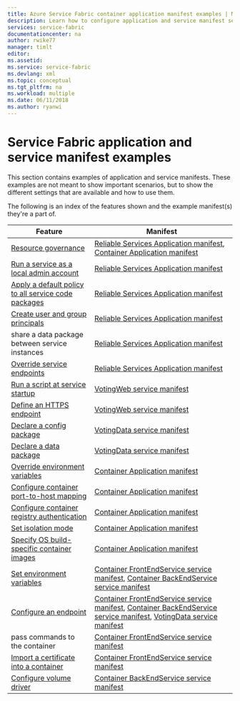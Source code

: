 ```yaml
---
title: Azure Service Fabric container application manifest examples | Microsoft Docs
description: Learn how to configure application and service manifest settings for a Service Fabric application.
services: service-fabric
documentationcenter: na
author: rwike77
manager: timlt
editor: 
ms.assetid: 
ms.service: service-fabric
ms.devlang: xml
ms.topic: conceptual
ms.tgt_pltfrm: na
ms.workload: multiple
ms.date: 06/11/2018
ms.author: ryanwi
---
```


# Service Fabric application and service manifest examples
This section contains examples of application and service manifests. These examples are not meant to show important scenarios, but to show the different settings that are available and how to use them. 

The following is an index of the features shown and the example manifest(s) they're a part of.

|Feature|Manifest|
|---|---|
|[Resource governance](service-fabric-resource-governance.md)|[Reliable Services Application manifest](service-fabric-manifest-example-reliable-services-app.md#application-manifest), [Container Application manifest](service-fabric-manifest-example-container-app.md#application-manifest)|
|[Run a service as a local admin account](service-fabric-application-runas-security.md)|[Reliable Services Application manifest](service-fabric-manifest-example-reliable-services-app.md#application-manifest)|
|[Apply a default policy to all service code packages](service-fabric-application-runas-security.md#apply-a-default-policy-to-all-service-code-packages)|[Reliable Services Application manifest](service-fabric-manifest-example-reliable-services-app.md#application-manifest)|
|[Create user and group principals](service-fabric-application-runas-security.md)|[Reliable Services Application manifest](service-fabric-manifest-example-reliable-services-app.md#application-manifest)|
|share a data package between service instances|[Reliable Services Application manifest](service-fabric-manifest-example-reliable-services-app.md#application-manifest)|
|[Override service endpoints](service-fabric-service-manifest-resources.md#overriding-endpoints-in-servicemanifestxml)|[Reliable Services Application manifest](service-fabric-manifest-example-reliable-services-app.md#application-manifest)|
|[Run a script at service startup](service-fabric-run-script-at-service-startup.md)|[VotingWeb service manifest](service-fabric-manifest-example-reliable-services-app.md#votingweb-service-manifest)|
|[Define an HTTPS endpoint](service-fabric-tutorial-dotnet-app-enable-https-endpoint.md#define-an-https-endpoint-in-the-service-manifest)|[VotingWeb service manifest](service-fabric-manifest-example-reliable-services-app.md#votingweb-service-manifest)|
|[Declare a config package](service-fabric-application-and-service-manifests.md)|[VotingData service manifest](service-fabric-manifest-example-reliable-services-app.md#votingdata-service-manifest)|
|[Declare a data package](service-fabric-application-and-service-manifests.md)|[VotingData service manifest](service-fabric-manifest-example-reliable-services-app.md#votingdata-service-manifest)|
|[Override environment variables](service-fabric-get-started-containers.md#configure-and-set-environment-variables)|[Container Application manifest](service-fabric-manifest-example-container-app.md#application-manifest)|
|[Configure container port-to-host mapping](service-fabric-get-started-containers.md#configure-container-port-to-host-port-mapping-and-container-to-container-discovery)| [Container Application manifest](service-fabric-manifest-example-container-app.md#application-manifest)|
|[Configure container registry authentication](service-fabric-get-started-containers.md#configure-container-registry-authentication)|[Container Application manifest](service-fabric-manifest-example-container-app.md#application-manifest)|
|[Set isolation mode](service-fabric-get-started-containers.md#configure-isolation-mode)|[Container Application manifest](service-fabric-manifest-example-container-app.md#application-manifest)|
|[Specify OS build-specific container images](service-fabric-get-started-containers.md#specify-os-build-specific-container-images)|[Container Application manifest](service-fabric-manifest-example-container-app.md#application-manifest)|
|[Set environment variables](service-fabric-get-started-containers.md#configure-and-set-environment-variables)|[Container FrontEndService service manifest](service-fabric-manifest-example-container-app.md#frontendservice-service-manifest), [Container BackEndService service manifest](service-fabric-manifest-example-container-app.md#backendservice-service-manifest)|
|[Configure an endpoint](service-fabric-get-started-containers.md#configure-communication)|[Container FrontEndService service manifest](service-fabric-manifest-example-container-app.md#frontendservice-service-manifest), [Container BackEndService service manifest](service-fabric-manifest-example-container-app.md#backendservice-service-manifest), [VotingData service manifest](service-fabric-manifest-example-reliable-services-app.md#votingdata-service-manifest)|
|pass commands to the container|[Container FrontEndService service manifest](service-fabric-manifest-example-container-app.md#frontendservice-service-manifest)|
|[Import a certificate into a container](service-fabric-securing-containers.md)|[Container FrontEndService service manifest](service-fabric-manifest-example-container-app.md#frontendservice-service-manifest)|
|[Configure volume driver](service-fabric-containers-volume-logging-drivers.md)|[Container BackEndService service manifest](service-fabric-manifest-example-container-app.md#backendservice-service-manifest)|

